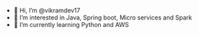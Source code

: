 - 👋 Hi, I’m @vikramdev17
- 👀 I’m interested in Java, Spring boot, Micro services and Spark
- 🌱 I’m currently learning Python and AWS


<!---
vikramdev17/vikramdev17 is a ✨ special ✨ repository because its `README.md` (this file) appears on your GitHub profile.
You can click the Preview link to take a look at your changes.
--->
